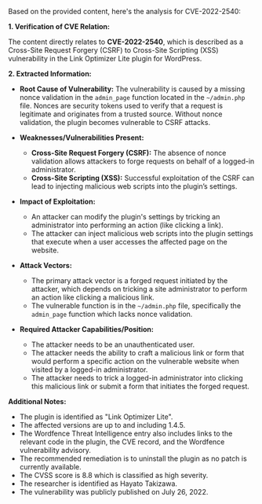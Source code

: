 Based on the provided content, here's the analysis for CVE-2022-2540:

**1. Verification of CVE Relation:**

The content directly relates to **CVE-2022-2540**, which is described as a Cross-Site Request Forgery (CSRF) to Cross-Site Scripting (XSS) vulnerability in the Link Optimizer Lite plugin for WordPress.

**2. Extracted Information:**

*   **Root Cause of Vulnerability:** The vulnerability is caused by a missing nonce validation in the `admin_page` function located in the `~/admin.php` file. Nonces are security tokens used to verify that a request is legitimate and originates from a trusted source. Without nonce validation, the plugin becomes vulnerable to CSRF attacks.

*   **Weaknesses/Vulnerabilities Present:**
    *   **Cross-Site Request Forgery (CSRF):** The absence of nonce validation allows attackers to forge requests on behalf of a logged-in administrator.
    *  **Cross-Site Scripting (XSS):** Successful exploitation of the CSRF can lead to injecting malicious web scripts into the plugin’s settings.

*   **Impact of Exploitation:**
    *   An attacker can modify the plugin's settings by tricking an administrator into performing an action (like clicking a link).
    *   The attacker can inject malicious web scripts into the plugin settings that execute when a user accesses the affected page on the website.

*   **Attack Vectors:**
    *   The primary attack vector is a forged request initiated by the attacker, which depends on tricking a site administrator to perform an action like clicking a malicious link.
    *   The vulnerable function is in the `~/admin.php` file, specifically the `admin_page` function which lacks nonce validation.

*   **Required Attacker Capabilities/Position:**
    *   The attacker needs to be an unauthenticated user.
    *   The attacker needs the ability to craft a malicious link or form that would perform a specific action on the vulnerable website when visited by a logged-in administrator.
    *   The attacker needs to trick a logged-in administrator into clicking this malicious link or submit a form that initiates the forged request.

**Additional Notes:**

*   The plugin is identified as "Link Optimizer Lite".
*   The affected versions are up to and including 1.4.5.
*   The Wordfence Threat Intelligence entry also includes links to the relevant code in the plugin, the CVE record, and the Wordfence vulnerability advisory.
*   The recommended remediation is to uninstall the plugin as no patch is currently available.
* The CVSS score is 8.8 which is classified as high severity.
* The researcher is identified as Hayato Takizawa.
*   The vulnerability was publicly published on July 26, 2022.